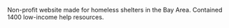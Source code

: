 Non-profit website made for homeless shelters in the Bay Area. Contained 1400 low-income help
resources. 
